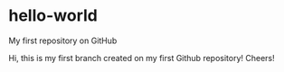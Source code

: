 # hello-world
My first repository on GitHub

Hi, this is my first branch created on my first Github repository! Cheers!
